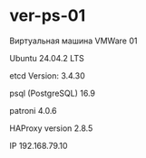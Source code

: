 # ver-ps-01
Виртуальная машина VMWare 01

Ubuntu 24.04.2 LTS

etcd Version: 3.4.30

psql (PostgreSQL) 16.9 

patroni 4.0.6

HAProxy version 2.8.5

IP 192.168.79.10

